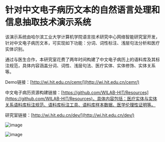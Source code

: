 # 针对中文电子病历文本的自然语言处理和信息抽取技术演示系统 #
该演示系统由哈尔滨工业大学计算机学院语言技术研究中心网络智能研究室开发，针对中文电子病历文本，可实现如下功能：分词、词性标注、浅层句法分析和医疗实体识别。
通过与医生合作，本研究室花费了两年时间构建了中文电子病历上的语料库及其标注规范，具体内容涵盖分词、词性、浅层句法、医疗实体、实体修饰、实体关系等。
Demo链接：[http://wi.hit.edu.cn/cemr/](http://wi.hit.edu.cn/cemr/)中文电子病历资源构建链接：[https://github.com/WILAB-HIT/Resources](https://github.com/WILAB-HIT/Resources)，具体内容包括：医疗实体与实体关系语料库标注规范、语料库标注工具、语料库样本数据、医学伦理性证明等。研究室链接：[http://wi.hit.edu.cn/dev/](http://wi.hit.edu.cn/dev/)


![image](https://github.com/WILAB-HIT/News/blob/master/2015/10/30/1.png)

![image](https://github.com/WILAB-HIT/News/blob/master/2015/10/30/2.png)
